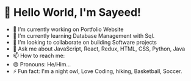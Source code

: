 #                                                     👋 Hello World, I'm Sayeed!




- 🔭 I’m currently working on Portfolio Website
- 🌱 I’m currently learning Database Management with Sql.
- 👯 I’m looking to collaborate on building Software projects
- 💬 Ask me about JavaScript, React, Redux, HTML, CSS, Python, Java
- 📫 How to reach me: 
- 😄 Pronouns: He/Him...
- ⚡ Fun fact: I'm a night owl, Love Coding, hiking, Basketball, Soccer.

